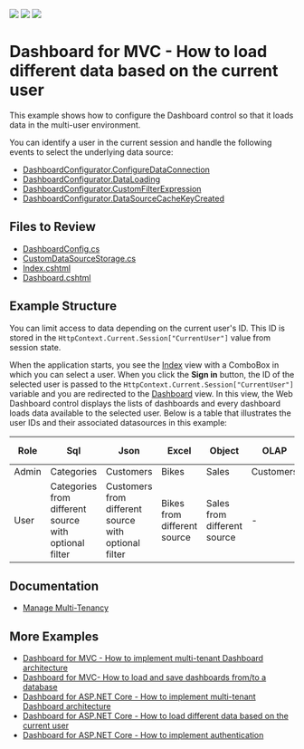 <!-- default badges list -->
![](https://img.shields.io/endpoint?url=https://codecentral.devexpress.com/api/v1/VersionRange/349098636/24.1.2%2B)
[![](https://img.shields.io/badge/Open_in_DevExpress_Support_Center-FF7200?style=flat-square&logo=DevExpress&logoColor=white)](https://supportcenter.devexpress.com/ticket/details/T983293)
[![](https://img.shields.io/badge/📖_How_to_use_DevExpress_Examples-e9f6fc?style=flat-square)](https://docs.devexpress.com/GeneralInformation/403183)
<!-- default badges end -->

# Dashboard for MVC - How to load different data based on the current user

This example shows how to configure the Dashboard control so that it loads data in the multi-user environment. 

You can identify a user in the current session and handle the following events to select the underlying data source:

* [DashboardConfigurator.ConfigureDataConnection](https://docs.devexpress.com/Dashboard/DevExpress.DashboardWeb.DashboardConfigurator.ConfigureDataConnection)
* [DashboardConfigurator.DataLoading](https://docs.devexpress.com/Dashboard/DevExpress.DashboardWeb.DashboardConfigurator.DataLoading)
* [DashboardConfigurator.CustomFilterExpression](https://docs.devexpress.com/Dashboard/DevExpress.DashboardWeb.DashboardConfigurator.CustomFilterExpression)
* [DashboardConfigurator.DataSourceCacheKeyCreated](https://docs.devexpress.com/Dashboard/DevExpress.DashboardWeb.DashboardConfigurator.DataSourceCacheKeyCreated)

## Files to Review

* [DashboardConfig.cs](./CS/MVCDashboard/App_Start/DashboardConfig.cs)
* [CustomDataSourceStorage.cs](./CS/MVCDashboard/CustomDataSourceStorage.cs)
* [Index.cshtml](./CS/MVCDashboard/Views/Home/Index.cshtml)
* [Dashboard.cshtml](./CS/MVCDashboard/Views/Home/Dashboard.cshtml)
<!-- default file list end -->

## Example Structure

You can limit access to data depending on the current user's ID. This ID is stored in the `HttpContext.Current.Session["CurrentUser"]` value from session state.

When the application starts, you see the [Index](./CS/MVCDashboard/Views/Home/Index.cshtml) view with a ComboBox in which you can select a user. When you click the **Sign in** button, the ID of the selected user is passed to the `HttpContext.Current.Session["CurrentUser"]` variable and you are redirected to the [Dashboard](./CS/MVCDashboard/Views/Home/Dashboard.cshtml) view. In this view, the Web Dashboard control displays the lists of dashboards and every dashboard loads data available to the selected user. Below is a table that illustrates the user IDs and their associated datasources in this example:

| Role  | Sql | Json | Excel | Object | OLAP | Extract | Entity Framework |
| --- | --- | --- | --- | --- | --- | --- | --- |
| Admin | Categories | Customers | Bikes | Sales | Customers | Sales | Categories |
| User | Categories from different source with optional filter | Customers from different source with optional filter | Bikes from different source | Sales from different source | - | - | Categories from different source |

## Documentation

- [Manage Multi-Tenancy](https://docs.devexpress.com/Dashboard/402924/web-dashboard/dashboard-backend/manage-multi-tenancy)

## More Examples
- [Dashboard for MVC - How to implement multi-tenant Dashboard architecture](https://github.com/DevExpress-Examples/DashboardUserBasedMVC)
- [Dashboard for MVC- How to load and save dashboards from/to a database](https://github.com/DevExpress-Examples/mvc-dashboard-how-to-load-and-save-dashboards-from-to-a-database-t400693)
- [Dashboard for ASP.NET Core - How to implement multi-tenant Dashboard architecture](https://github.com/DevExpress-Examples/DashboardUserBasedAspNetCore)
- [Dashboard for ASP.NET Core - How to load different data based on the current user](https://github.com/DevExpress-Examples/DashboardDifferentUserDataAspNetCore)
- [Dashboard for ASP.NET Core - How to implement authentication](https://github.com/DevExpress-Examples/ASPNET-Core-Dashboard-Authentication)
